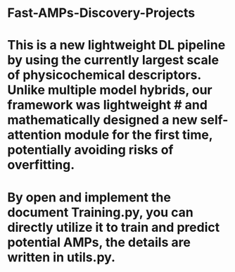 # Fast-AMPs-Discovery-Projects
# This is a new lightweight DL pipeline by using the currently largest scale of physicochemical descriptors. Unlike multiple model hybrids, our framework was lightweight # and mathematically designed a new self-attention module for the first time, potentially avoiding risks of overfitting.
# By open and implement the document Training.py, you can directly utilize it to train and predict potential AMPs, the details are written in utils.py.
